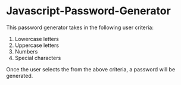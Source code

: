 # Javascript-Password-Generator

This password generator takes in the following user criteria:

1. Lowercase letters
2. Uppercase letters
3. Numbers
4. Special characters

Once the user selects the from the above criteria, a password will be generated.
